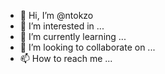 - 👋 Hi, I’m @ntokzo
- 👀 I’m interested in ...
- 🌱 I’m currently learning ...
- 💞️ I’m looking to collaborate on ...
- 📫 How to reach me ...

<!---
ntokzo/ntokzo is a ✨ special ✨ repository because its `README.md` (this file) appears on your GitHub profile.
You can click the Preview link to take a look at your changes.
--->
